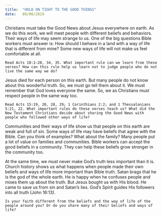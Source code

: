 ```yaml
---
title:  "HOLD ON TIGHT TO THE GOOD THINGS"
date:   09/06/2019
---
```


Christians must take the Good News about Jesus everywhere on earth. As we do this work, we will meet people with different beliefs and behaviors. Their ways of life may seem strange to us. One of the big questions Bible workers must answer is: How should I behave in a land with a way of life that is different from mine? Some new ways of life will not make us feel comfortable at all.

`Read Acts 10:1–28, 34, 35. What important rule can we learn from these verses? How can this rule help us learn not to judge people who do not live the same way we do?`

Jesus died for each person on this earth. But many people do not know about this wonderful truth. So, we must go tell them about it. We must remember that God loves everyone the same. So, we as Christians must respect people in the same way too. 

`Read Acts 15:19, 20, 28, 29; 1 Corinthians 2:2; and 1 Thessalonians 5:21, 22. What important rules do these verses teach us? What did the New Testament Christians decide about sharing the Good News with people who followed other ways of life?`

Communities and their ways of life show us that people on this earth are weak and full of sin. Some ways of life may have beliefs that agree with the Bible. Can you think of examples? What about the family? Many people put a lot of value on families and communities. Bible workers can accept the good beliefs in a community. They can help these beliefs grow stronger in the community too.

At the same time, we must never make God’s truth less important than it is. Church history shows us what happens when people made their own beliefs and ways of life more important than Bible truth. Satan brags that he is the god of the whole earth. He is happy when he confuses people and mixes them up about the truth. But Jesus bought us with His blood. He came to save us from sin and Satan’s lies. God’s Spirit guides His followers into all truth (John 16:13). 

`Is your faith different from the beliefs and the way of life of the people around you? Or do you share many of their beliefs and ways of life?`